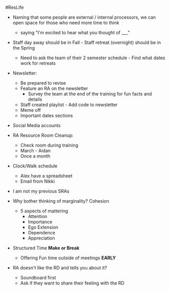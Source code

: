 #ResLife
- Naming that some people are external / internal processors, we can open space for those who need more time to think
	- saying "I'm excited to hear what you thought of \___"

- Staff day away should be in Fall - Staff retreat (overnight) should be in the Spring
	- Need to ask the team of their 2 semester schedule - Find what dates work for retreats

- Newsletter:
	- Be prepared to revise 
	- Feature an RA on the newsletter
		- Survey the team at the end of the training for fun facts and details
	- Staff created playlist - Add code to newsletter
	- Meme off
	- Important dates sections

- Social Media accounts

- RA Resource Room Cleanup:
	- Check room during training
	- March - Aidan
	- Once a month

- Clock/Walk schedule 
	- Alex have a spreadsheet 
	- Email from Nikki

- I am not my previous SRAs

- Why bother thinking of marginality? Cohesion
	- 5 aspects of mattering
		- Attention
		- Importance
		- Ego Extension
		- Dependence
		- Appreciation

- Structured Time **Make or Break**
	- Offering Fun time outside of meetings **EARLY**

- RA doesn't like the RD and tells you about it?
	- Soundboard first
	- Ask if they want to share their feeling with the RD